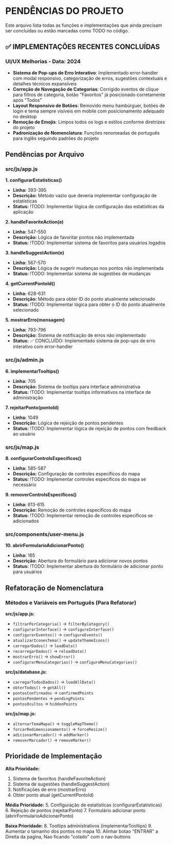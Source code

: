 # PENDÊNCIAS DO PROJETO

Este arquivo lista todas as funções e implementações que ainda precisam ser concluídas ou estão marcadas como TODO no código.

## ✅ IMPLEMENTAÇÕES RECENTES CONCLUÍDAS

### UI/UX Melhorias - Data: 2024
- **Sistema de Pop-ups de Erro Interativo**: Implementado error-handler com modal responsivo, categorização de erros, sugestões contextuais e detalhes técnicos expansíveis
- **Correção de Navegação de Categorias**: Corrigido eventos de clique para filtros de categoria, botão "Favoritos" já posicionado corretamente após "Todos"
- **Layout Responsivo de Botões**: Removido menu hambúrguer, botões de login e tema sempre visíveis em mobile com posicionamento adequado no desktop
- **Remoção de Emojis**: Limpos todos os logs e estilos conforme diretrizes do projeto
- **Padronização de Nomenclatura**: Funções renomeadas de português para inglês seguindo padrões do projeto

## Pendências por Arquivo

### src/js/app.js

**1. configurarEstatisticas()**
- **Linha:** 393-395
- **Descrição:** Método vazio que deveria implementar configuração de estatísticas
- **Status:** !TODO: Implementar lógica de configuração das estatísticas da aplicação

**2. handleFavoriteAction(e)**
- **Linha:** 547-550 
- **Descrição:** Lógica de favoritar pontos não implementada
- **Status:** !TODO: Implementar sistema de favoritos para usuários logados

**3. handleSuggestAction(e)**
- **Linha:** 567-570
- **Descrição:** Lógica de sugerir mudanças nos pontos não implementada  
- **Status:** !TODO: Implementar sistema de sugestões de mudanças

**4. getCurrentPontoId()**
- **Linha:** 628-631
- **Descrição:** Método para obter ID do ponto atualmente selecionado
- **Status:** !TODO: Implementar lógica para obter o ID do ponto atualmente selecionado

**5. mostrarErro(mensagem)**
- **Linha:** 793-796
- **Descrição:** Sistema de notificação de erros não implementado
- **Status:** ✅ CONCLUÍDO: Implementado sistema de pop-ups de erro interativo com error-handler

### src/js/admin.js

**6. implementarTooltips()**
- **Linha:** 705
- **Descrição:** Sistema de tooltips para interface administrativa
- **Status:** !TODO: Implementar tooltips informativos na interface de administração

**7. rejeitarPonto(pontoId)**
- **Linha:** 1049
- **Descrição:** Lógica de rejeição de pontos pendentes
- **Status:** !TODO: Implementar lógica de rejeição de pontos com feedback ao usuário

### src/js/map.js

**8. configurarControlsEspecificos()**
- **Linha:** 585-587
- **Descrição:** Configuração de controles específicos do mapa
- **Status:** !TODO: Implementar controles específicos do mapa se necessário

**9. removerControlsEspecificos()**
- **Linha:** 613-615
- **Descrição:** Remoção de controles específicos do mapa
- **Status:** !TODO: Implementar remoção de controles específicos se adicionados

### src/components/user-menu.js

**10. abrirFormularioAdicionarPonto()**
- **Linha:** 165
- **Descrição:** Abertura do formulário para adicionar novos pontos
- **Status:** !TODO: Implementar abertura do formulário de adicionar ponto para usuários

## Refatoração de Nomenclatura

### Métodos e Variáveis em Português (Para Refatorar)

**src/js/app.js:**
- `filtrarPorCategoria()` → `filterByCategory()`
- `configurarInterface()` → `configureInterface()`
- `configurarEventos()` → `configureEvents()`
- `atualizarIconesTema()` → `updateThemeIcons()`
- `carregarDados()` → `loadData()`
- `recarregarDados()` → `reloadData()`
- `mostrarErro()` → `showError()`
- `configurarMenuCategorias()` → `configureMenuCategories()`

**src/js/database.js:**
- `carregarTodosDados()` → `loadAllData()`
- `obterTodos()` → `getAll()`
- `pontosConfirmados` → `confirmedPoints`
- `pontosPendentes` → `pendingPoints`
- `pontosOcultos` → `hiddenPoints`

**src/js/map.js:**
- `alternarTemaMapa()` → `toggleMapTheme()`
- `forcarRedimensionamento()` → `forceResize()`
- `adicionarMarcador()` → `addMarker()`
- `removerMarcador()` → `removeMarker()`

## Prioridade de Implementação

**Alta Prioridade:**
1. Sistema de favoritos (handleFavoriteAction)
2. Sistema de sugestões (handleSuggestAction)
3. Notificações de erro (mostrarErro)
4. Obter ponto atual (getCurrentPontoId)

**Média Prioridade:**
5. Configuração de estatísticas (configurarEstatisticas)
6. Rejeição de pontos (rejeitarPonto)
7. Formulário adicionar ponto (abrirFormularioAdicionarPonto)

**Baixa Prioridade:**
8. Tooltips administrativos (implementarTooltips)
9. Aumentar o tamanho dos pontos no mapa
10. Alinhar botao "ENTRAR" a Direita da pagina, Nao ficando "colado" com o nav-buttons
